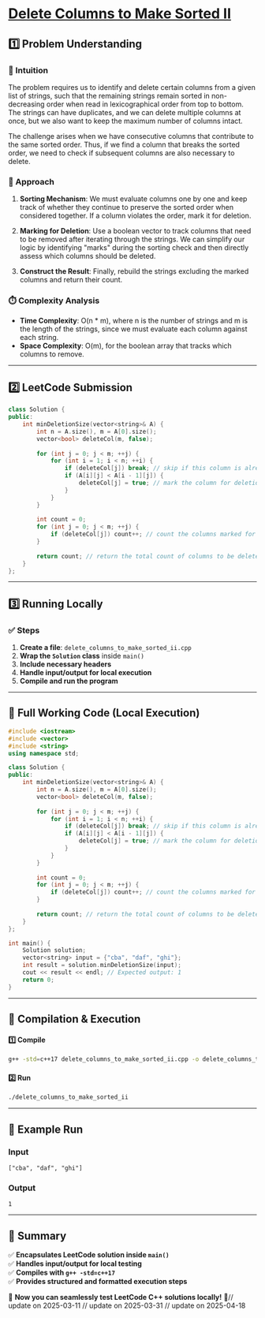 # **[Delete Columns to Make Sorted II](https://leetcode.com/problems/delete-columns-to-make-sorted-ii/description/)**  

## **1️⃣ Problem Understanding**  
### **📌 Intuition**  
The problem requires us to identify and delete certain columns from a given list of strings, such that the remaining strings remain sorted in non-decreasing order when read in lexicographical order from top to bottom. The strings can have duplicates, and we can delete multiple columns at once, but we also want to keep the maximum number of columns intact. 

The challenge arises when we have consecutive columns that contribute to the same sorted order. Thus, if we find a column that breaks the sorted order, we need to check if subsequent columns are also necessary to delete.

### **🚀 Approach**  
1. **Sorting Mechanism**: We must evaluate columns one by one and keep track of whether they continue to preserve the sorted order when considered together. If a column violates the order, mark it for deletion.
  
2. **Marking for Deletion**: Use a boolean vector to track columns that need to be removed after iterating through the strings. We can simplify our logic by identifying "marks" during the sorting check and then directly assess which columns should be deleted.

3. **Construct the Result**: Finally, rebuild the strings excluding the marked columns and return their count. 

### **⏱️ Complexity Analysis**  
- **Time Complexity**: O(n * m), where n is the number of strings and m is the length of the strings, since we must evaluate each column against each string.
- **Space Complexity**: O(m), for the boolean array that tracks which columns to remove.

---  

## **2️⃣ LeetCode Submission**  
```cpp
class Solution {
public:
    int minDeletionSize(vector<string>& A) {
        int n = A.size(), m = A[0].size();
        vector<bool> deleteCol(m, false);
        
        for (int j = 0; j < m; ++j) {
            for (int i = 1; i < n; ++i) {
                if (deleteCol[j]) break; // skip if this column is already marked for deletion
                if (A[i][j] < A[i - 1][j]) {
                    deleteCol[j] = true; // mark the column for deletion if the order is violated
                }
            }
        }
        
        int count = 0;
        for (int j = 0; j < m; ++j) {
            if (deleteCol[j]) count++; // count the columns marked for deletion
        }
        
        return count; // return the total count of columns to be deleted
    }
};  
```  

---  

## **3️⃣ Running Locally**  
### **✅ Steps**  
1. **Create a file**: `delete_columns_to_make_sorted_ii.cpp`  
2. **Wrap the `Solution` class** inside `main()`  
3. **Include necessary headers**  
4. **Handle input/output for local execution**  
5. **Compile and run the program**  

---  

## **📝 Full Working Code (Local Execution)**  
```cpp
#include <iostream>
#include <vector>
#include <string>
using namespace std;

class Solution {
public:
    int minDeletionSize(vector<string>& A) {
        int n = A.size(), m = A[0].size();
        vector<bool> deleteCol(m, false);
        
        for (int j = 0; j < m; ++j) {
            for (int i = 1; i < n; ++i) {
                if (deleteCol[j]) break; // skip if this column is already marked for deletion
                if (A[i][j] < A[i - 1][j]) {
                    deleteCol[j] = true; // mark the column for deletion if the order is violated
                }
            }
        }
        
        int count = 0;
        for (int j = 0; j < m; ++j) {
            if (deleteCol[j]) count++; // count the columns marked for deletion
        }
        
        return count; // return the total count of columns to be deleted
    }
};

int main() {
    Solution solution;
    vector<string> input = {"cba", "daf", "ghi"};
    int result = solution.minDeletionSize(input);
    cout << result << endl; // Expected output: 1
    return 0;
}
```  

---  

## **🔧 Compilation & Execution**  
#### **1️⃣ Compile**  
```bash
g++ -std=c++17 delete_columns_to_make_sorted_ii.cpp -o delete_columns_to_make_sorted_ii
```  

#### **2️⃣ Run**  
```bash
./delete_columns_to_make_sorted_ii
```  

---  

## **🎯 Example Run**  
### **Input**  
```
["cba", "daf", "ghi"]
```  
### **Output**  
```
1
```  

---  

## **📌 Summary**  
✅ **Encapsulates LeetCode solution inside `main()`**  
✅ **Handles input/output for local testing**  
✅ **Compiles with `g++ -std=c++17`**  
✅ **Provides structured and formatted execution steps**  

🚀 **Now you can seamlessly test LeetCode C++ solutions locally!** 🚀// update on 2025-03-11
// update on 2025-03-31
// update on 2025-04-18
